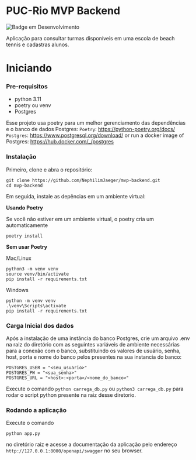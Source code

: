 # PUC-Rio MVP Backend
![Badge em Desenvolvimento](http://img.shields.io/static/v1?label=STATUS&message=EM%20DESENVOLVIMENTO&color=GREEN&style=for-the-badge)

Aplicação para consultar turmas disponíveis em uma escola de beach tennis e cadastras alunos.

# Iniciando

### Pre-requisitos

- python 3.11
- poetry ou venv
- Postgres

Esse projeto usa poetry para um melhor gerenciamento das dependências e o banco de dados Postgres:
`Poetry`: https://python-poetry.org/docs/
`Postgres`: https://www.postgresql.org/download/ or run a docker image of Postgres: https://hub.docker.com/_/postgres

### Instalação

Primeiro, clone e abra o repositório:

```
git clone https://github.com/NephilimJaeger/mvp-backend.git
cd mvp-backend
```
Em seguida, instale as depências em um ambiente virtual:

**Usando Poetry**

Se você não estiver em um ambiente virtual, o poetry cria um automaticamente

```
poetry install
```

**Sem usar Poetry**

Mac/Linux

```
python3 -m venv venv
source venv/bin/activate 
pip install -r requirements.txt
```

Windows
```
python -m venv venv
.\venv\Scripts\activate
pip install -r requirements.txt
```

### Carga Inicial dos dados

Após a instalação de uma instância do banco Postgres, crie um arquivo .env na raiz do diretório com as seguintes variáveis de ambiente necessárias para a conexão com o banco, substituindo os valores de usuário, senha, host, porta e nome do banco pelos presentes na sua instancia do banco:

```
POSTGRES_USER = "<seu_usuario>"
POSTGRES_PW = "<sua_senha>"
POSTGRES_URL = "<host>:<porta>/<nome_do_banco>"
```
Execute o comando `python carrega_db.py` ou `python3 carrega_db.py` para rodar o script python presente na raiz desse diretorio.


### Rodando a aplicação

Execute o comando
```
python app.py
```
no diretório raiz e acesse a documentação da aplicação pelo endereço `http://127.0.0.1:8000/openapi/swagger` no seu browser.

